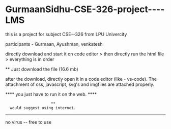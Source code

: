# GurmaanSidhu-CSE-326-project----LMS
this is a project for subject CSE--326 from LPU Univercity

participants - Gurmaan, Ayushman, venkatesh

directly download and start it on code editor > then directly run the html file > everything is in order


**   Just download the file (16.6 mb)

after the download, directly open it in a code editor (like - vs-code).
The attachment of css, javascript, svg's and imgfiles are attached properly.

**** you just have to run it on the web. ****

						**
      would suggest using internet.

******************************
no virus -- free to use 

